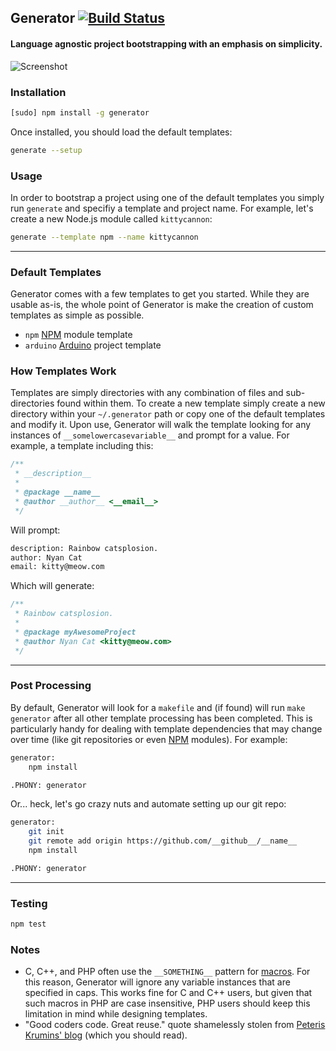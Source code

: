 ## Generator [![Build Status](https://secure.travis-ci.org/thisandagain/generator.png)](http://travis-ci.org/thisandagain/generator)
#### Language agnostic project bootstrapping with an emphasis on simplicity.

![Screenshot](https://raw.github.com/thisandagain/generator/master/interface.png)

### Installation
```bash
[sudo] npm install -g generator
```

Once installed, you should load the default templates:
```bash
generate --setup
```

### Usage
In order to bootstrap a project using one of the default templates you simply run `generate` and specifiy a template and project name. For example, let's create a new Node.js module called `kittycannon`:
```bash
generate --template npm --name kittycannon
```

---

### Default Templates
Generator comes with a few templates to get you started. While they are usable as-is, the whole point of Generator is make the creation of custom templates as simple as possible.

- `npm` [NPM](https://npmjs.org/) module template
- `arduino` [Arduino](http://www.arduino.cc/) project template

### How Templates Work
Templates are simply directories with any combination of files and sub-directories found within them. To create a new template simply create a new directory within your `~/.generator` path or copy one of the default templates and modify it. Upon use, Generator will walk the template looking for any instances of `__somelowercasevariable__` and prompt for a value. For example, a template including this:

```javascript
/**
 * __description__
 *
 * @package __name__
 * @author __author__ <__email__>
 */
```

Will prompt:
```bash
description: Rainbow catsplosion.
author: Nyan Cat
email: kitty@meow.com
```

Which will generate:
```javascript
/**
 * Rainbow catsplosion.
 *
 * @package myAwesomeProject
 * @author Nyan Cat <kitty@meow.com>
 */
```

---

### Post Processing
By default, Generator will look for a `makefile` and (if found) will run `make generator` after all other template processing has been completed. This is particularly handy for dealing with template dependencies that may change over time (like git repositories or even [NPM](https://npmjs.org/) modules). For example:

```bash
generator:
    npm install

.PHONY: generator
```

Or... heck, let's go crazy nuts and automate setting up our git repo:

```bash
generator:
    git init
    git remote add origin https://github.com/__github__/__name__
    npm install

.PHONY: generator
```

---

### Testing
```bash
npm test
```

### Notes
- C, C++, and PHP often use the `__SOMETHING__` pattern for [macros](http://gcc.gnu.org/onlinedocs/gcc-3.1/cpp/Standard-Predefined-Macros.html). For this reason, Generator will ignore any variable instances that are specified in caps. This works fine for C and C++ users, but given that such macros in PHP are case insensitive, PHP users should keep this limitation in mind while designing templates.
- "Good coders code. Great reuse." quote shamelessly stolen from [Peteris Krumins' blog](http://www.catonmat.net/) (which you should read).
